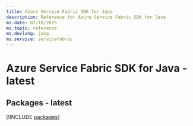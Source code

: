 ```yaml
---
title: Azure Service Fabric SDK for Java
description: Reference for Azure Service Fabric SDK for Java
ms.date: 07/18/2025
ms.topic: reference
ms.devlang: java
ms.service: servicefabric
---
```

# Azure Service Fabric SDK for Java - latest
## Packages - latest
[!INCLUDE [packages](service-fabric-index.md)]